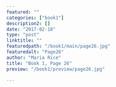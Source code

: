 ```yaml
---
featured: ""
categories: ["book1"]
description2: []
date: "2017-02-18"
type: "post"
linktitle: ""
featuredpath: "/book1/main/page26.jpg"
featuredalt: "Page26"
author: "Maria Rice"
title: "Book 1, Page 26"
preview: "/book1/preview/page26.jpg"

---
```


